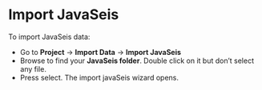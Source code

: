 # Import JavaSeis

To import JavaSeis data:

* Go to **Project** → **Import Data** → **Import JavaSeis**
* Browse to find your **JavaSeis folder**. Double click on it but don’t select any file.
* Press select. The import javaSeis wizard opens.

